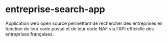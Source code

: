 # entreprise-search-app
Application web open source permettant de rechercher des entreprises en fonction de leur code postal et de leur code NAF via l'API officielle des entreprises françaises.
